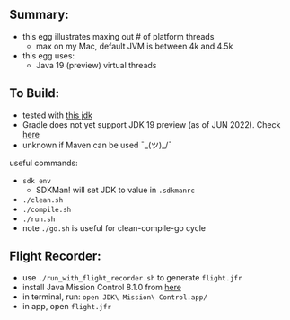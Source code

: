 
Summary:
---------

* this egg illustrates maxing out # of platform threads
    - max on my Mac, default JVM is between 4k and 4.5k
* this egg uses:
    - Java 19 (preview) virtual threads

To Build:
---------

* tested with [this jdk](../JDK.version.md)
* Gradle does not yet support JDK 19 preview (as of JUN 2022). Check [here](https://docs.gradle.org/current/userguide/compatibility.html)
* unknown if Maven can be used ¯\_(ツ)_/¯

useful commands:

* `sdk env`
    - SDKMan! will set JDK to value in `.sdkmanrc`
* `./clean.sh`
* `./compile.sh`
* `./run.sh`
* note `./go.sh` is useful for clean-compile-go cycle

Flight Recorder:
----------------

* use `./run_with_flight_recorder.sh` to generate `flight.jfr`
* install Java Mission Control 8.1.0 from [here](https://adoptopenjdk.net/jmc.html)
* in terminal, run: `open JDK\ Mission\ Control.app/`
* in app, open `flight.jfr`
